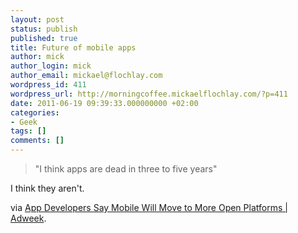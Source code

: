 ```yaml
---
layout: post
status: publish
published: true
title: Future of mobile apps
author: mick
author_login: mick
author_email: mickael@flochlay.com
wordpress_id: 411
wordpress_url: http://morningcoffee.mickaelflochlay.com/?p=411
date: 2011-06-19 09:39:33.000000000 +02:00
categories:
- Geek
tags: []
comments: []
---
```

<blockquote>"I think apps are dead in three to five years"</blockquote>
I think they aren't.

via <a href="http://www.adweek.com/internet-week-blog/rip-apps-132406">App Developers Say Mobile Will Move to More Open Platforms | Adweek</a>.
